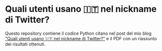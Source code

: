 # Quali utenti usano 🇮🇹 nel nickname di Twitter?

Questo repository contiene il codice Python citano nel post del mio blog <a href='https://www.gubello.me/blog/quali-utenti-usano-bandiera-ita-nel-nickname-di-twitter/'>"Quali utenti usano 🇮🇹 nel nickname di Twitter?"</a> e il PDF con un riassunto dei risultati ottenuti.
